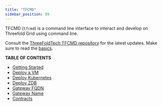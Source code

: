 ```yaml
---
title: "TFCMD"
sidebar_position: 99
---
```




TFCMD (`tfcmd`) is a command line interface to interact and develop on Threefold Grid using command line.

Consult the [ThreeFoldTech TFCMD repository](https://github.com/threefoldtech/tfgrid-sdk-go/tree/development/grid-cli) for the latest updates. Make sure to read the [basics](../../system_administrators/tfgrid3_getstarted/tfgrid3_getstarted.md).

**TABLE OF CONTENTS**

- [Getting Started](./tfcmd_basics.md)
- [Deploy a VM](./tfcmd_vm.md)
- [Deploy Kubernetes](./tfcmd_kubernetes.md)
- [Deploy ZDB](./tfcmd_zdbs.md)
- [Gateway FQDN](./tfcmd_gateway_fqdn.md)
- [Gateway Name](./tfcmd_gateway_name)
- [Contracts](./tfcmd_contracts.md)